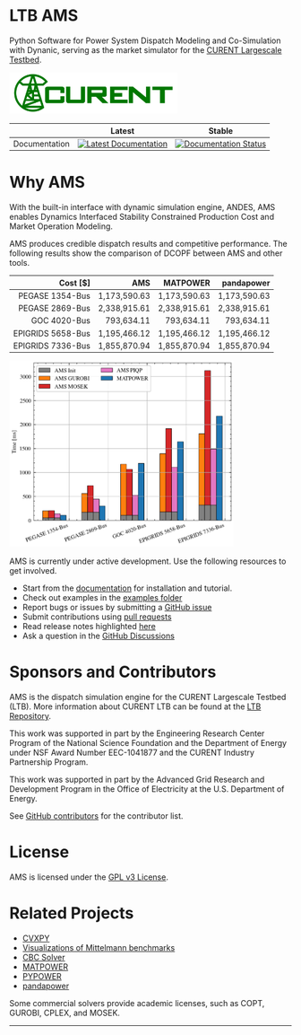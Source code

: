 # LTB AMS

Python Software for Power System Dispatch Modeling and Co-Simulation with Dynanic, serving as the market simulator for the [CURENT Largescale Testbed][LTB Repository].

<img src="docs/source/images/sponsors/CURENT_Logo_NameOnTrans.png" alt="CURENT ERC Logo" width="300" height="auto">

|               | Latest                                                                                                                                        | Stable                                                                                                                                        |
|---------------|-----------------------------------------------------------------------------------------------------------------------------------------------|-----------------------------------------------------------------------------------------------------------------------------------------------|
| Documentation | [![Latest Documentation](https://readthedocs.org/projects/ams/badge/?version=latest)](https://ams.readthedocs.io/en/latest/?badge=latest) | [![Documentation Status](https://readthedocs.org/projects/ams/badge/?version=stable)](https://ams.readthedocs.io/en/stable/?badge=stable) |

# Why AMS

With the built-in interface with dynamic simulation engine, ANDES, AMS enables Dynamics Interfaced Stability Constrained Production Cost and Market Operation Modeling.

AMS produces credible dispatch results and competitive performance.
The following results show the comparison of DCOPF between AMS and other tools.

| Cost [\$]       |      AMS       |  MATPOWER   | pandapower |
|----------------:|--------------:|------------:|-----------:|
| PEGASE 1354-Bus |  1,173,590.63  |  1,173,590.63 |  1,173,590.63 |
| PEGASE 2869-Bus |  2,338,915.61  |  2,338,915.61 |  2,338,915.61 |
| GOC 4020-Bus    |    793,634.11  |    793,634.11 |    793,634.11 |
| EPIGRIDS 5658-Bus| 1,195,466.12  |  1,195,466.12 |  1,195,466.12 |
| EPIGRIDS 7336-Bus| 1,855,870.94  |  1,855,870.94 |  1,855,870.94 |

<img src="docs/source/images/dcopf_time.png" alt="DCOPF Time" width="400" height="auto">

AMS is currently under active development.
Use the following resources to get involved.

+ Start from the [documentation][readthedocs] for installation and tutorial.
+ Check out examples in the [examples folder][examples]
+ Report bugs or issues by submitting a [GitHub issue][GitHub issues]
+ Submit contributions using [pull requests][GitHub pull requests]
+ Read release notes highlighted [here][release notes]
+ Ask a question in the [GitHub Discussions][Github Discussions]
<!-- + Read the model verification results in the [examples/verification folder][verification] -->
<!-- + Try in Jupyter Notebook on [Binder][Binder] -->
<!-- + Check out and and cite our [paper][arxiv paper] -->

# Sponsors and Contributors

AMS is the dispatch simulation engine for the CURENT Largescale Testbed (LTB).
More information about CURENT LTB can be found at the [LTB Repository](https://github.com/CURENT/ltb).

This work was supported in part by the Engineering Research Center Program of the National Science Foundation and the Department of Energy
under NSF Award Number EEC-1041877 and the CURENT Industry Partnership Program.

This work was supported in part by the Advanced Grid Research and Development Program in the Office of Electricity at the U.S. Department of Energy.

See [GitHub contributors][GitHub contributors] for the contributor list.

# License

AMS is licensed under the [GPL v3 License](./LICENSE).

# Related Projects

+ [CVXPY](https://github.com/cvxpy/cvxpy)
+ [Visualizations of Mittelmann benchmarks](https://mattmilten.github.io/mittelmann-plots/)
+ [CBC Solver](https://github.com/coin-or/Cbc)
+ [MATPOWER](https://github.com/MATPOWER/matpower)
+ [PYPOWER](https://github.com/rwl/PYPOWER)
+ [pandapower](https://github.com/e2nIEE/pandapower)

Some commercial solvers provide academic licenses, such as COPT, GUROBI, CPLEX, and MOSEK.

* * *

[GitHub releases]:       https://github.com/CURENT/ams/releases
[GitHub issues]:         https://github.com/CURENT/ams/issues
[Github Discussions]:    https://github.com/CURENT/ams/discussions
[GitHub insights]:       https://github.com/CURENT/ams/pulse
[GitHub pull requests]:  https://github.com/CURENT/ams/pulls
[GitHub contributors]:   https://github.com/CURENT/ams/graphs/contributors
[readthedocs]:           https://ams.readthedocs.io
[release notes]:         https://ams.readthedocs.io/en/latest/release-notes.html
[examples]:              https://github.com/CURENT/ams/tree/master/examples
[LTB Repository]:       https://github.com/CURENT